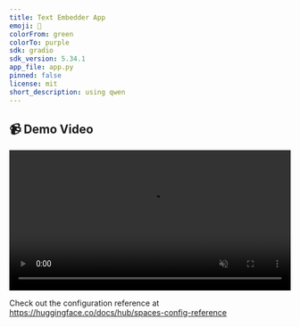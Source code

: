 ```yaml
---
title: Text Embedder App
emoji: 🐢
colorFrom: green
colorTo: purple
sdk: gradio
sdk_version: 5.34.1
app_file: app.py
pinned: false
license: mit
short_description: using qwen
---
```


## 📹 Demo Video

<video width="100%" controls autoplay muted>
  <source src="Screen Recording 2025-06-18 104856.mp4" type="video/mp4">
  Your browser does not support the video tag.
</video>


Check out the configuration reference at https://huggingface.co/docs/hub/spaces-config-reference
